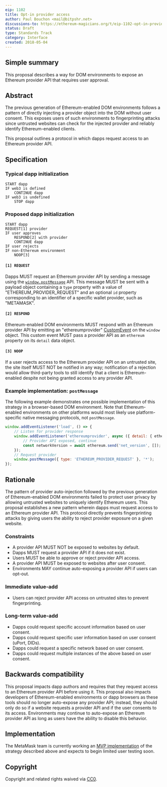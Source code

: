 ```yaml
---
eip: 1102
title: Opt-in provider access
author: Paul Bouchon <mail@bitpshr.net>
discussions-to: https://ethereum-magicians.org/t/eip-1102-opt-in-provider-access/414
status: Draft
type: Standards Track
category: Interface
created: 2018-05-04
---
```


## Simple summary

This proposal describes a way for DOM environments to expose an Ethereum provider API that requires user approval.

## Abstract

The previous generation of Ethereum-enabled DOM environments follows a pattern of directly injecting a provider object into the DOM without user consent. This exposes users of such environments to fingerprinting attacks since untrusted websites can check for the injected provider and reliably identify Ethereum-enabled clients.

This proposal outlines a protocol in which dapps request access to an Ethereum provider API.

## Specification

### Typical dapp initialization

```
START dapp
IF web3 is defined
    CONTINUE dapp
IF web3 is undefined
    STOP dapp
```

### Proposed dapp initialization

```
START dapp
REQUEST[1] provider
IF user approves
    RESPOND[2] with provider
    CONTINUE dapp
IF user rejects
IF non-Ethereum environment
    NOOP[3]
```

#### `[1] REQUEST`

Dapps MUST request an Ethereum provider API by sending a message using the [`window.postMessage`](https://developer.mozilla.org/en-US/docs/Web/API/Window/postMessage) API. This message MUST be sent with a payload object containing a `type` property with a value of "ETHEREUM_PROVIDER_REQUEST" and an optional `id` property corresponding to an identifier of a specific wallet provider, such as "METAMASK".

#### `[2] RESPOND`

Ethereum-enabled DOM environments MUST respond with an Ethereum provider API by emitting an "ethereumprovider" [CustomEvent](https://developer.mozilla.org/en-US/docs/Web/API/CustomEvent/CustomEvent) on the `window` object. This custom event MUST pass a provider API as an `ethereum` property on its `detail` data object.

#### `[3] NOOP`

If a user rejects access to the Ethereum provider API on an untrusted site, the site itself MUST NOT be notified in any way; notification of a rejection would allow third-party tools to still identify that a client is Ethereum-enabled despite not being granted access to any provider API.

### Example implementation: `postMessage`

The following example demonstrates one possible implementation of this strategy in a browser-based DOM environment. Note that Ethereum-enabled environments on other platforms would most likely use platform-specific native messaging protocols, not `postMessage`.

```js
window.addEventListener('load', () => {
    // Listen for provider response
    window.addEventListener('ethereumprovider', async ({ detail: { ethereum } }) => {
        // Provider API exposed, continue
        const networkVersion = await ethereum.send('net_version', []);
    });
    // Request provider
    window.postMessage({ type: 'ETHEREUM_PROVIDER_REQUEST' }, '*');
});
```

## Rationale

The pattern of provider auto-injection followed by the previous generation of Ethereum-enabled DOM environments failed to protect user privacy by allowing untrusted websites to uniquely identify Ethereum users. This proposal establishes a new pattern wherein dapps must request access to an Ethereum provider API. This protocol directly prevents fingerprinting attacks by giving users the ability to reject provider exposure on a given website.

### Constraints

* A provider API MUST NOT be exposed to websites by default.
* Dapps MUST request a provider API if it does not exist.
* Users MUST be able to approve or reject provider API access.
* A provider API MUST be exposed to websites after user consent.
* Environments MAY continue auto-exposing a provider API if users can opt-out.

### Immediate value-add

* Users can reject provider API access on untrusted sites to prevent fingerprinting.

### Long-term value-add

* Dapps could request specific account information based on user consent.
* Dapps could request specific user information based on user consent (uPort, DIDs).
* Dapps could request a specific network based on user consent.
* Dapps could request multiple instances of the above based on user consent.

## Backwards compatibility

This proposal impacts dapp authors and requires that they request access to an Ethereum provider API before using it. This proposal also impacts developers of Ethereum-enabled environments or dapp browsers as these tools should no longer auto-expose any provider API; instead, they should only do so if a website requests a provider API and if the user consents to its access. Environments may continue to auto-expose an Ethereum provider API as long as users have the ability to disable this behavior.

## Implementation

The MetaMask team is currently working an [MVP implementation](https://github.com/MetaMask/metamask-extension/pull/4703) of the strategy described above and expects to begin limited user testing soon.

## Copyright

Copyright and related rights waived via [CC0](https://creativecommons.org/publicdomain/zero/1.0/).
